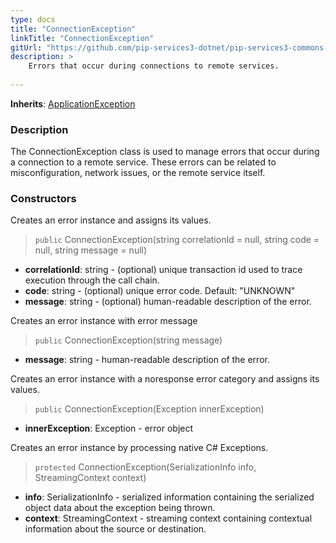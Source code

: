 ```yaml
---
type: docs
title: "ConnectionException"
linkTitle: "ConnectionException"
gitUrl: "https://github.com/pip-services3-dotnet/pip-services3-commons-dotnet"
description: >
    Errors that occur during connections to remote services.
    
---
```


**Inherits**: [ApplicationException](../application_exception)

### Description

The ConnectionException class is used to manage errors that occur during a connection to a remote service. These errors can be related to misconfiguration, network issues, or the remote service itself.

### Constructors
Creates an error instance and assigns its values.

> `public` ConnectionException(string correlationId = null, string code = null, string message = null)

- **correlationId**: string - (optional) unique transaction id used to trace execution through the call chain.
- **code**: string - (optional) unique error code. Default: "UNKNOWN"
- **message**: string - (optional) human-readable description of the error.


Creates an error instance with error message

> `public` ConnectionException(string message)

- **message**: string - human-readable description of the error.


Creates an error instance with a noresponse error category and assigns its values.

> `public` ConnectionException(Exception innerException)

- **innerException**: Exception - error object


Creates an error instance by processing native C# Exceptions.

> `protected` ConnectionException(SerializationInfo info, StreamingContext context)

- **info**: SerializationInfo - serialized information containing the serialized object data about the exception being thrown.
- **context**: StreamingContext - streaming context containing contextual information about the source or destination.

